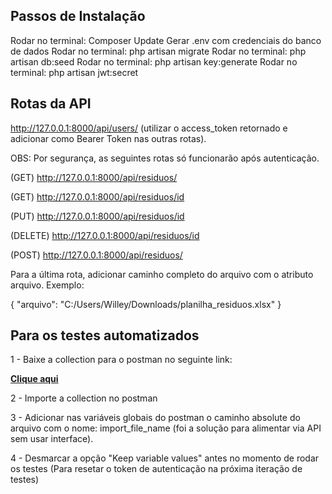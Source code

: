 ## Passos de Instalação

Rodar no terminal: Composer Update
Gerar .env com credenciais  do banco de dados
Rodar no terminal: php artisan migrate
Rodar no terminal: php artisan db:seed
Rodar no terminal: php artisan key:generate
Rodar no terminal: php artisan jwt:secret


## Rotas da API

http://127.0.0.1:8000/api/users/ (utilizar o access_token retornado e adicionar como Bearer Token nas outras rotas).


OBS: Por segurança, as seguintes rotas só funcionarão após autenticação.

(GET) http://127.0.0.1:8000/api/residuos/ 

(GET) http://127.0.0.1:8000/api/residuos/id

(PUT) http://127.0.0.1:8000/api/residuos/id

(DELETE) http://127.0.0.1:8000/api/residuos/id

(POST) http://127.0.0.1:8000/api/residuos/

Para a última rota, adicionar caminho completo do arquivo com o atributo arquivo. Exemplo: 

{ "arquivo":  "C:/Users/Willey/Downloads/planilha_residuos.xlsx" }



## Para os testes automatizados

1 - Baixe a collection para o postman no seguinte link:

**[Clique aqui](https://drive.google.com/file/d/1vfK8s-zry3pMyeIBHh2emHbNAuv55aN4/view?usp=sharing)**

2 - Importe a collection no postman

3 - Adicionar nas variáveis globais do postman o caminho absolute do arquivo com o nome: import_file_name (foi a solução para alimentar via API sem usar interface).

4 - Desmarcar a opção "Keep variable values" antes no momento de rodar os testes (Para resetar o token de autenticação na próxima iteração de testes)


